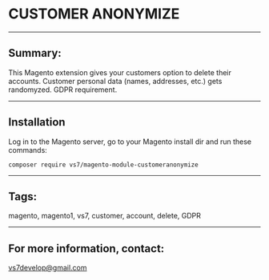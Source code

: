 # CUSTOMER ANONYMIZE

***

## Summary:

This Magento extension gives your customers option to delete their accounts. Customer personal data (names, addresses, etc.) gets randomyzed. GDPR requirement.

***

## Installation

Log in to the Magento server, go to your Magento install dir and run these commands:
```
composer require vs7/magento-module-customeranonymize
```
***

## Tags:

magento, magento1, vs7, customer, account, delete, GDPR

***
## For more information, contact:
<vs7develop@gmail.com>
